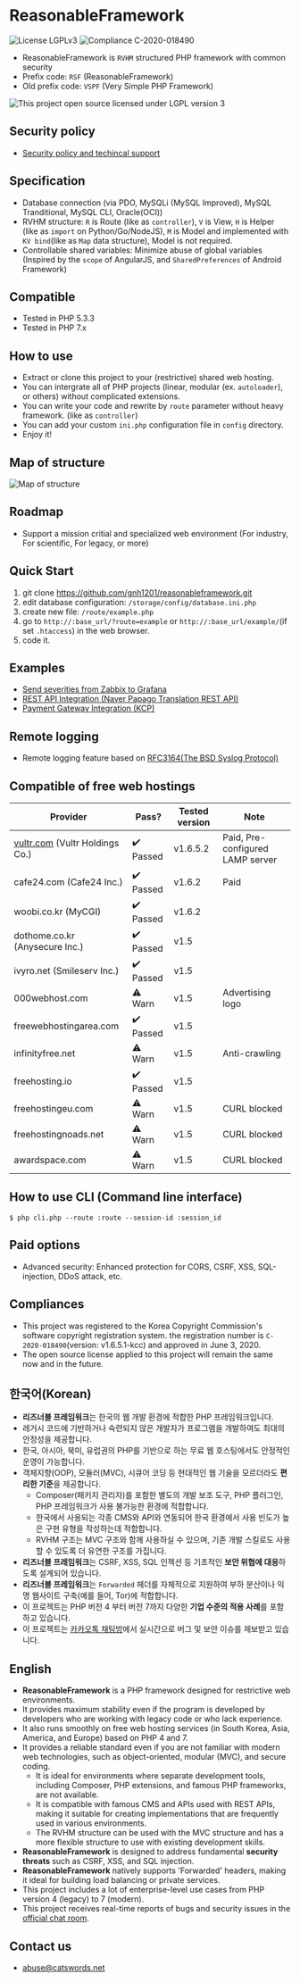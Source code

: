 # ReasonableFramework
![License LGPLv3](https://img.shields.io/github/license/gnh1201/reasonableframework.svg)
![Compliance C-2020-018490](https://img.shields.io/static/v1?label=Compliance&message=C-2020-018490&color=orange)

- ReasonableFramework is `RVHM` structured PHP framework with common security
- Prefix code: `RSF` (ReasonableFramework)
- Old prefix code: `VSPF` (Very Simple PHP Framework)

![This project open source licensed under LGPL version 3](https://github.com/gnh1201/reasonableframework/raw/master/lgplv3-147x51.png)

## Security policy
- [Security policy and techincal support](SECURITY.md)

## Specification
- Database connection (via PDO, MySQLi (MySQL Improved), MySQL Tranditional, MySQL CLI, Oracle(OCI))
- RVHM structure: `R` is Route (like as `controller`), `V` is View, `H` is Helper (like as `import` on Python/Go/NodeJS), `M` is Model and implemented with `KV bind`(like as `Map` data structure), Model is not required.
- Controllable shared variables: Minimize abuse of global variables (Inspired by the `scope` of AngularJS, and `SharedPreferences` of Android Framework)

## Compatible
- Tested in PHP 5.3.3
- Tested in PHP 7.x

## How to use
- Extract or clone this project to your (restrictive) shared web hosting.
- You can intergrate all of PHP projects (linear, modular (ex. `autoloader`), or others) without complicated extensions.
- You can write your code and rewrite by `route` parameter without heavy framework. (like as `controller`)
- You can add your custom `ini.php` configuration file in `config` directory.
- Enjoy it!

## Map of structure
![Map of structure](https://github.com/gnh1201/reasonableframework/raw/master/assets/img/reasonableframework.jpg)

## Roadmap
- Support a mission critial and specialized web environment (For industry, For scientific, For legacy, or more)

## Quick Start
1. git clone https://github.com/gnh1201/reasonableframework.git
2. edit database configuration: `/storage/config/database.ini.php`
3. create new file: `/route/example.php`
4. go to `http://:base_url/?route=example` or `http://:base_url/example/`(if set `.htaccess`) in the web browser.
5. code it.

## Examples
- [Send severities from Zabbix to Grafana](https://gist.github.com/gnh1201/792964e9719d2f62157cf46e394888f5)
- [REST API Integration (Naver Papago Translation REST API)](https://gist.github.com/gnh1201/081484e6f5e10bd3be819093ba5f49c8)
- [Payment Gateway Integration (KCP)](https://github.com/gnh1201/reasonableframework/blob/master/route/orderpay.pgkcp.php)

## Remote logging
- Remote logging feature based on [RFC3164(The BSD Syslog Protocol)](https://tools.ietf.org/html/rfc3164)

## Compatible of free web hostings

| Provider               | Pass?  | Tested version | Note
| ---------------------- | ------ | -------------- | -------------------------- |
| [vultr.com](https://catswords.re.kr/go/vultr) (Vultr Holdings Co.)       | :heavy_check_mark: Passed | v1.6.5.2       | Paid, Pre-configured LAMP server |
| cafe24.com (Cafe24 Inc.)      | :heavy_check_mark: Passed | v1.6.2         | Paid                           |
| woobi.co.kr (MyCGI)            | :heavy_check_mark: Passed | v1.6.2         |                            |
| dothome.co.kr (Anysecure Inc.)         | :heavy_check_mark: Passed | v1.5           |                            |
| ivyro.net (Smileserv Inc.)            | :heavy_check_mark: Passed | v1.5           |                            |
| 000webhost.com         | :warning: Warn   | v1.5           | Advertising logo           |
| freewebhostingarea.com | :heavy_check_mark: Passed | v1.5           |                            |
| infinityfree.net       | :warning: Warn   | v1.5           | Anti-crawling              |
| freehosting.io         | :heavy_check_mark: Passed | v1.5           |                            |
| freehostingeu.com      | :warning: Warn   | v1.5           | CURL blocked               |
| freehostingnoads.net   | :warning: Warn   | v1.5           | CURL blocked               |
| awardspace.com         | :warning: Warn   | v1.5           | CURL blocked               |

## How to use CLI (Command line interface)
```
$ php cli.php --route :route --session-id :session_id
```

## Paid options
- Advanced security: Enhanced protection for CORS, CSRF, XSS, SQL-injection, DDoS attack, etc.

## Compliances
- This project was registered to the Korea Copyright Commission's software copyright registration system. the registration number is `C-2020-018490`(version: v1.6.5.1-kcc) and approved in June 3, 2020.
- The open source license applied to this project will remain the same now and in the future.

## 한국어(Korean)
- **리즈너블 프레임워크**는 한국의 웹 개발 환경에 적합한 PHP 프레임워크입니다.
- 레거시 코드에 기반하거나 숙련되지 않은 개발자가 프로그램을 개발하여도 최대의 안정성을 제공합니다.
- 한국, 아시아, 북미, 유럽권의 PHP를 기반으로 하는 무료 웹 호스팅에서도 안정적인 운영이 가능합니다.
- 객체지향(OOP), 모듈러(MVC), 시큐어 코딩 등 현대적인 웹 기술을 모르더라도 **편리한 기준**을 제공합니다.
    - Composer(패키지 관리자)를 포함한 별도의 개발 보조 도구, PHP 플러그인, PHP 프레임워크가 사용 불가능한 환경에 적합합니다.
    - 한국에서 사용되는 각종 CMS와 API와 연동되어 한국 환경에서 사용 빈도가 높은 구현 유형을 작성하는데 적합합니다.
    - RVHM 구조는 MVC 구조와 함께 사용하실 수 있으며, 기존 개발 스킬로도 사용할 수 있도록 더 유연한 구조를 가집니다.
- **리즈너블 프레임워크**는 CSRF, XSS, SQL 인젝션 등 기초적인 **보안 위협에 대응**하도록 설계되어 있습니다.
- **리즈너블 프레임워크**는 `Forwarded` 헤더를 자체적으로 지원하여 부하 분산이나 익명 웹사이트 구축(예를 들어, Tor)에 적합합니다.
- 이 프로젝트는 PHP 버전 4 부터 버전 7까지 다양한 **기업 수준의 적용 사례**를 포함하고 있습니다.
- 이 프로젝트는 [카카오톡 채팅방](https://catswords.re.kr/go/kakaotalk)에서 실시간으로 버그 및 보안 이슈를 제보받고 있습니다.

## English
* **ReasonableFramework** is a PHP framework designed for restrictive web environments.
* It provides maximum stability even if the program is developed by developers who are working with legacy code or who lack experience.
* It also runs smoothly on free web hosting services (in South Korea, Asia, America, and Europe) based on PHP 4 and 7.
* It provides a reliable standard even if you are not familiar with modern web technologies, such as object-oriented, modular (MVC), and secure coding.
  * It is ideal for environments where separate development tools, including Composer, PHP extensions, and famous PHP frameworks, are not available.
  * It is compatible with famous CMS and APIs used with REST APIs, making it suitable for creating implementations that are frequently used in various environments.
  * The RVHM structure can be used with the MVC structure and has a more flexible structure to use with existing development skills.
* **ReasonableFramework** is designed to address fundamental **security threats** such as CSRF, XSS, and SQL injection.
* **ReasonableFramework** natively supports 'Forwarded' headers, making it ideal for building load balancing or private services.
* This project includes a lot of enterprise-level use cases from PHP version 4 (legacy) to 7 (modern).
* This project receives real-time reports of bugs and security issues in the [official chat room](https://catswords.re.kr/go/kakaotalk).

## Contact us
- abuse@catswords.net
